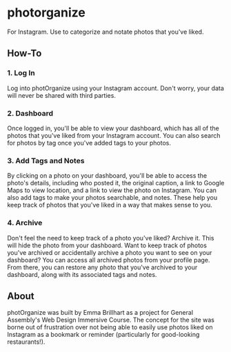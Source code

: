 # photorganize
For Instagram. Use to categorize and notate photos that you've liked.

## How-To
### 1. Log In
Log into photOrganize using your Instagram account. Don't worry, your data will never be shared with third parties.
### 2. Dashboard
Once logged in, you'll be able to view your dashboard, which has all of the photos that you've liked from your Instagram account. You can also search for photos by tag once you've added tags to your photos.
### 3. Add Tags and Notes
By clicking on a photo on your dashboard, you'll be able to access the photo's details, including who posted it, the original caption, a link to Google Maps to view location, and a link to view the photo on Instagram. You can also add tags to make your photos searchable, and notes. These help you keep track of photos that you've liked in a way that makes sense to you.
### 4. Archive
Don't feel the need to keep track of a photo you've liked? Archive it. This will hide the photo from your dashboard. Want to keep track of photos you've archived or accidentally archive a photo you want to see on your dashboard? You can access all archived photos from your profile page. From there, you can restore any photo that you've archived to your dashboard, along with its associated tags and notes.

## About
photOrganize was built by Emma Brillhart as a project for General Assembly's Web Design Immersive Course. The concept for the site was borne out of frustration over not being able to easily use photos liked on Instagram as a bookmark or reminder (particularly for good-looking restaurants!).
